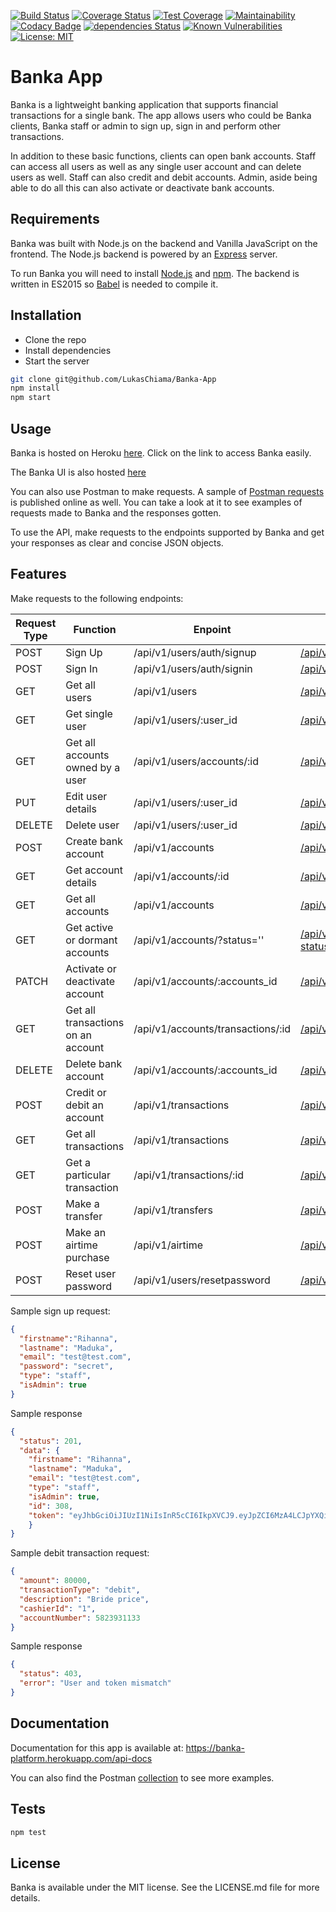 [![Build Status](https://travis-ci.org/LukasChiama/Banka-App.svg?branch=develop)](https://travis-ci.org/LukasChiama/Banka-App)
[![Coverage Status](https://coveralls.io/repos/github/LukasChiama/Banka-App/badge.svg?branch=develop&service=github)](https://coveralls.io/github/LukasChiama/Banka-App?branch=develop)
[![Test Coverage](https://api.codeclimate.com/v1/badges/b682600a774a0549806f/test_coverage)](https://codeclimate.com/github/LukasChiama/Banka-App/test_coverage)
[![Maintainability](https://api.codeclimate.com/v1/badges/b682600a774a0549806f/maintainability)](https://codeclimate.com/github/LukasChiama/Banka-App/maintainability)
[![Codacy Badge](https://api.codacy.com/project/badge/Grade/ce68d89786b940318d0c7f7557cda404)](https://www.codacy.com/app/LukasChiama/Banka-App?utm_source=github.com&amp;utm_medium=referral&amp;utm_content=LukasChiama/Banka-App&amp;utm_campaign=Badge_Grade)
[![dependencies Status](https://david-dm.org/LukasChiama/Banka-App/status.svg)](https://david-dm.org/LukasChiama/Banka-App)
[![Known Vulnerabilities](https://snyk.io/test/github/LukasChiama/Banka-App/badge.svg?targetFile=package.json)](https://snyk.io/test/github/LukasChiama/Banka-App?targetFile=package.json)
[![License: MIT](https://img.shields.io/badge/License-MIT-yellow.svg)](https://opensource.org/licenses/MIT)

# Banka App
Banka is a lightweight banking application that supports financial transactions for a single bank. The app allows users who could be Banka clients, Banka staff or admin to sign up, sign in and perform other transactions.

In addition to these basic functions, clients can open bank accounts. Staff can access all users as well as any single user account and can delete users as well. Staff can also credit and debit accounts. Admin, aside being able to do all this can also activate or deactivate bank accounts.

## Requirements
Banka was built with Node.js on the backend and Vanilla JavaScript on the frontend. The Node.js backend is powered by an [Express](https://expressjs.com) server.

To run Banka you will need to install [Node.js](http://nodejs.org) and [npm](https://www.npmjs.com/). The backend is written in ES2015 so [Babel](https://babeljs.io/) is needed to compile it.

## Installation
* Clone the repo
* Install dependencies
* Start the server

```bash
git clone git@github.com/LukasChiama/Banka-App
npm install
npm start
```

## Usage
Banka is hosted on Heroku [here](https://banka-platform.herokuapp.com/). Click on the link to access Banka easily.

The Banka UI is also hosted [here](https://lukaschiama.github.io/Banka-App/)

You can also use Postman to make requests. A sample of [Postman requests](https://documenter.getpostman.com/view/5824922/S1ENyyag#intro) is published online as well. You can take a look at it to see examples of requests made to Banka and the responses gotten.

To use the API, make requests to the endpoints supported by Banka and get your responses as clear and concise JSON objects.

## Features
Make requests to the following endpoints:

| Request Type    | Function    | Enpoint       | Postman Collection |
| ----------------|-------------|---------------|--------------------|
| POST            | Sign Up     | /api/v1/users/auth/signup |[/api/v1/users/auth/signup](https://documenter.getpostman.com/view/5824922/S1ENyyag#b843b5f1-e098-4468-9274-b4df6a61d883)|
| POST            | Sign In     | /api/v1/users/auth/signin | [/api/v1/users/auth/signin](https://documenter.getpostman.com/view/5824922/S1ENyyag#71a524ab-16af-4d42-b35f-ceae0609f92a) |
| GET             | Get all users | /api/v1/users | [/api/v1/users](https://documenter.getpostman.com/view/5824922/S1ENyyag#375c022c-7337-4098-b5d0-19b957782640) |
| GET             | Get single user | /api/v1/users/:user_id | [/api/v1/users/:user_id](https://documenter.getpostman.com/view/5824922/S1ENyyag#c93321b2-cc11-4659-b779-aaa92f56a339) |
| GET             | Get all accounts owned by a user | /api/v1/users/accounts/:id | [/api/v1/users/accounts/](https://documenter.getpostman.com/view/5824922/S1ENyyag#a74807e3-f4e1-4db9-992a-8d7b59f9780f)
| PUT             | Edit user details | /api/v1/users/:user_id | [/api/v1/users/:user_id](https://documenter.getpostman.com/view/5824922/S1ENyyag#569b1f4a-6b5c-46ae-8fdf-f3bfac5a25d6) |
| DELETE          | Delete user       | /api/v1/users/:user_id | [/api/v1/users/:user_id](https://documenter.getpostman.com/view/5824922/S1ENyyag#0a2bffa4-1dc4-4736-aa75-2b5f0b898e36) |
| POST            | Create bank account | /api/v1/accounts | [/api/v1/accounts](https://documenter.getpostman.com/view/5824922/S1ENyyag#0149a2f1-be9b-4d3b-99cc-6c4e546d3748) |
| GET             | Get account details | /api/v1/accounts/:id | [/api/v1/accounts/:id](https://documenter.getpostman.com/view/5824922/S1ENyyag#b4e1cb2d-b1ab-40bd-a338-a8efdae44c96)
| GET             | Get all accounts    | /api/v1/accounts     | [/api/v1/accounts](https://documenter.getpostman.com/view/5824922/S1ENyyag#8b7844c6-414d-4171-8b6b-6bfd35b1bea7)
| GET             | Get active or dormant accounts | /api/v1/accounts/?status='' | [/api/v1/accounts/?status=dormant](https://documenter.getpostman.com/view/5824922/S1ENyyag#80cc105d-39d2-49a3-89f2-2b6fa6dc4796)
| PATCH           | Activate or deactivate account | /api/v1/accounts/:accounts_id | [/api/v1/accounts/:accounts_id](https://documenter.getpostman.com/view/5824922/S1ENyyag#ce38bfe8-6fd9-4cd7-880e-f707fef2f768) |
| GET             | Get all transactions on an account | /api/v1/accounts/transactions/:id  | [/api/v1/accounts/transactions/:id](https://documenter.getpostman.com/view/5824922/S1ENyyag#fab0e90d-59ea-408b-90ef-52f4682b1b4b)
| DELETE          | Delete bank account        | /api/v1/accounts/:accounts_id | [/api/v1/accounts/:accounts_id](https://documenter.getpostman.com/view/5824922/S1ENyyag#ebaf56e7-fe43-47f9-89b2-642d52bceed1) |
| POST            | Credit or debit an account | /api/v1/transactions | [/api/v1/transactions](https://documenter.getpostman.com/view/5824922/S1ENyyag#0149a2f1-be9b-4d3b-99cc-6c4e546d3748) |
| GET             | Get all transactions       | /api/v1/transactions | [/api/v1/transactions](https://documenter.getpostman.com/view/5824922/S1ENyyag#73acf7ac-9ce0-4372-bfc6-dc08156be84c)
| GET             | Get a particular transaction | /api/v1/transactions/:id | [/api/v1/transactions/:id](https://documenter.getpostman.com/view/5824922/S1ENyyag#bd2ff9dc-7f2b-414c-9ce2-91209ef40647)
| POST            | Make a transfer             | /api/v1/transfers   | [/api/v1/transfers](https://documenter.getpostman.com/view/5824922/S1ENyyag#39a5fc0e-6aad-4f5a-b722-0deecef0f2c3)
| POST            | Make an airtime purchase    | /api/v1/airtime     | [/api/v1/airtime](https://documenter.getpostman.com/view/5824922/S1ENyyag#4d0e5413-6418-4d13-b470-b447f36ef679)
| POST            | Reset user password         | /api/v1/users/resetpassword | [/api/v1/users/resetpassword](https://documenter.getpostman.com/view/5824922/S1ENyyag#6695289e-9e25-4941-9384-599b113f3f34)



Sample sign up request:
```JSON
{
  "firstname":"Rihanna",
  "lastname": "Maduka",
  "email": "test@test.com",
  "password": "secret",
  "type": "staff",
  "isAdmin": true
}
```
Sample response
```JSON
{
  "status": 201,
  "data": {
    "firstname": "Rihanna",
    "lastname": "Maduka",
    "email": "test@test.com",
    "type": "staff",
    "isAdmin": true,
    "id": 308,
    "token": "eyJhbGciOiJIUzI1NiIsInR5cCI6IkpXVCJ9.eyJpZCI6MzA4LCJpYXQiOjE1NTUxMDQzODQsImV4cCI6MTU1NTEwNzk4NH0.FCLELkNiNK8aqtIFLSGzRo1GUzLRfjpwM2NNl3Su2ow"
    }
}
```

Sample debit transaction request:
```JSON
{
  "amount": 80000,
  "transactionType": "debit",
  "description": "Bride price",
  "cashierId": "1",
  "accountNumber": 5823931133
}
```
Sample response
```JSON
{
  "status": 403,
  "error": "User and token mismatch"
}
```

## Documentation
Documentation for this app is available at: https://banka-platform.herokuapp.com/api-docs

You can also find the Postman [collection](https://documenter.getpostman.com/view/5824922/S1ENyyag#intro) to see more examples.

## Tests
```Bash
npm test
```

## License
Banka is available under the MIT license. See the LICENSE.md file for more details.
